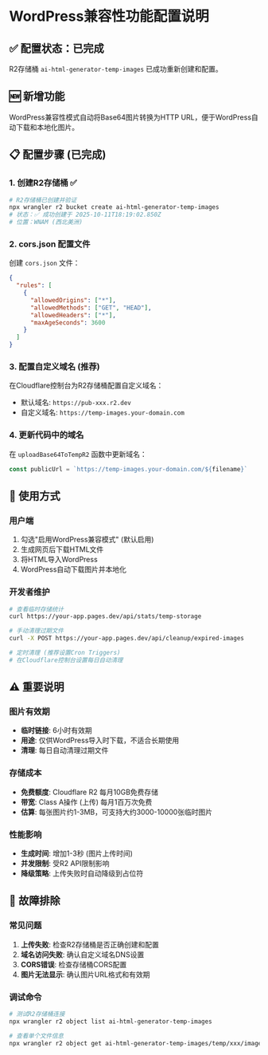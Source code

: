 # WordPress兼容性功能配置说明

## ✅ 配置状态：已完成
R2存储桶 `ai-html-generator-temp-images` 已成功重新创建和配置。

## 🆕 新增功能
WordPress兼容性模式自动将Base64图片转换为HTTP URL，便于WordPress自动下载和本地化图片。

## 📋 配置步骤 (已完成)

### 1. 创建R2存储桶 ✅
```bash
# R2存储桶已创建并验证
npx wrangler r2 bucket create ai-html-generator-temp-images
# 状态：✅ 成功创建于 2025-10-11T18:19:02.850Z
# 位置：WNAM (西北美洲)
```

### 2. cors.json 配置文件
创建 `cors.json` 文件：
```json
{
  "rules": [
    {
      "allowedOrigins": ["*"],
      "allowedMethods": ["GET", "HEAD"],
      "allowedHeaders": ["*"],
      "maxAgeSeconds": 3600
    }
  ]
}
```

### 3. 配置自定义域名 (推荐)
在Cloudflare控制台为R2存储桶配置自定义域名：
- 默认域名: `https://pub-xxx.r2.dev`  
- 自定义域名: `https://temp-images.your-domain.com`

### 4. 更新代码中的域名
在 `uploadBase64ToTempR2` 函数中更新域名：
```typescript
const publicUrl = `https://temp-images.your-domain.com/${filename}`
```

## 🎯 使用方式

### 用户端
1. 勾选"启用WordPress兼容模式" (默认启用)
2. 生成网页后下载HTML文件
3. 将HTML导入WordPress
4. WordPress自动下载图片并本地化

### 开发者维护
```bash
# 查看临时存储统计
curl https://your-app.pages.dev/api/stats/temp-storage

# 手动清理过期文件
curl -X POST https://your-app.pages.dev/api/cleanup/expired-images

# 定时清理 (推荐设置Cron Triggers)
# 在Cloudflare控制台设置每日自动清理
```

## ⚠️ 重要说明

### 图片有效期
- **临时链接**: 6小时有效期
- **用途**: 仅供WordPress导入时下载，不适合长期使用
- **清理**: 每日自动清理过期文件

### 存储成本
- **免费额度**: Cloudflare R2 每月10GB免费存储
- **带宽**: Class A操作 (上传) 每月1百万次免费
- **估算**: 每张图片约1-3MB，可支持大约3000-10000张临时图片

### 性能影响
- **生成时间**: 增加1-3秒 (图片上传时间)
- **并发限制**: 受R2 API限制影响
- **降级策略**: 上传失败时自动降级到占位符

## 🔧 故障排除

### 常见问题
1. **上传失败**: 检查R2存储桶是否正确创建和配置
2. **域名访问失败**: 确认自定义域名DNS设置
3. **CORS错误**: 检查存储桶CORS配置
4. **图片无法显示**: 确认图片URL格式和有效期

### 调试命令
```bash
# 测试R2存储桶连接
npx wrangler r2 object list ai-html-generator-temp-images

# 查看单个文件信息  
npx wrangler r2 object get ai-html-generator-temp-images/temp/xxx/image.jpg --local
```